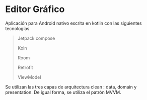 # Editor Gráfico


Aplicación para Android nativo escrita en kotlin con  las siguientes tecnologías

> Jetpack compose
> 
> Koin
> 
> Room
> 
> Retrofit
>
> ViewModel


Se utilizan las tres capas de arquitectura clean : data, domain y presentation. De igual forma, se utiliza el patrón MVVM.
